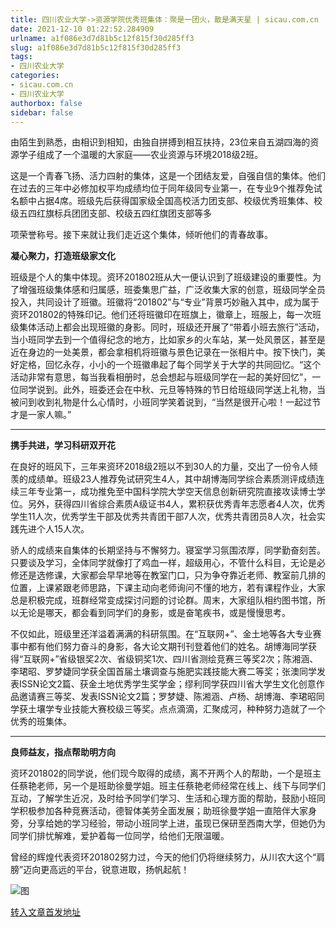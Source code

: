 ```yaml
---
title: 四川农业大学->资源学院优秀班集体：聚是一团火，散是满天星 | sicau.com.cn
date: 2021-12-10 01:22:52.284909
urlname: a1f086e3d7d81b5c12f815f30d285ff3
slug: a1f086e3d7d81b5c12f815f30d285ff3
tags: 
- 四川农业大学
categories:
- sicau.com.cn
- 四川农业大学
authorbox: false
sidebar: false
---
```

由陌生到熟悉，由相识到相知，由独自拼搏到相互扶持，23位来自五湖四海的资源学子组成了一个温暖的大家庭——农业资源与环境2018级2班。

这是一个青春飞扬、活力四射的集体，这是一个团结友爱，自强自信的集体。他们在过去的三年中必修加权平均成绩均位于同年级同专业第一，在专业9个推荐免试名额中占据4席。班级先后获得国家级全国高校活力团支部、校级优秀班集体、校级五四红旗标兵团团支部、校级五四红旗团支部等多
<!--more-->
项荣誉称号。接下来就让我们走近这个集体，倾听他们的青春故事。

**凝心聚力，打造班级家文化**

班级是个人的集中体现。资环201802班从大一便认识到了班级建设的重要性。为了增强班级集体感和归属感，班委集思广益，广泛收集大家的创意，班级同学全员投入，共同设计了班徽。班徽将“201802”与“专业”背景巧妙融入其中，成为属于资环201802的特殊印记。他们还将班徽印在班旗上，徽章上，班服上，每一次班级集体活动上都会出现班徽的身影。同时，班级还开展了“带着小班去旅行”活动，当小班同学去到一个值得纪念的地方，比如家乡的火车站，某一处风景区，甚至是近在身边的一处美景，都会拿相机将班徽与景色记录在一张相片中。按下快门，美好定格，回忆永存，小小的一个班徽串起了每个同学关于大学的共同回忆。“这个活动非常有意思，每当我看相册时，总会想起与班级同学在一起的美好回忆”，一位同学说到。此外，班委还会在中秋、元旦等特殊的节日给班级同学送上礼物，当被问到收到礼物是什么心情时，小班同学笑着说到，“当然是很开心啦！一起过节才是一家人嘛。”

****

**携手共进，学习科研双开花**

在良好的班风下，三年来资环2018级2班以不到30人的力量，交出了一份令人倾羡的成绩单。班级23人推荐免试研究生4人，其中胡博海同学综合素质测评成绩连续三年专业第一，成功推免至中国科学院大学空天信息创新研究院直接攻读博士学位。另外，获得四川省综合素质A级证书4人，累积获优秀青年志愿者4人次，优秀学生11人次，优秀学生干部及优秀共青团干部7人次，优秀共青团员8人次，社会实践先进个人15人次。

骄人的成绩来自集体的长期坚持与不懈努力。寝室学习氛围浓厚，同学勤奋刻苦。只要谈及学习，全体同学就像打了鸡血一样，超级用心，不管什么科目，无论是必修还是选修课，大家都会早早地等在教室门口，只为争夺靠近老师、教室前几排的位置，上课紧跟老师思路，下课主动向老师询问不懂的地方，若有课程作业，大家总是积极完成，班群经常变成探讨问题的讨论群。周末，大家组队相约图书馆，所以无论是哪天，都会看到同学们的身影，或是奋笔疾书，或是慢慢思考。

不仅如此，班级里还洋溢着满满的科研氛围。在“互联网+”、金土地等各大专业赛事中都有他们努力奋斗的身影，各大论文期刊刊登着他们的姓名。胡博海同学获得“互联网+”省级银奖2次、省级铜奖1次、四川省测绘竞赛三等奖2次；陈湘涵、李珺昭、罗梦婕同学获全国首届土壤调查与施肥实践技能大赛二等奖；张澳同学发表ISSN论文2篇、获金土地优秀学生奖学金；缪利同学获四川省大学生文化创意作品邀请赛三等奖、发表ISSN论文2篇；罗梦婕、陈湘涵、卢杨、胡博海、李珺昭同学获土壤学专业技能大赛校级三等奖。点点滴滴，汇聚成河，种种努力造就了一个优秀的班集体。

****

**良师益友，指点帮助明方向**

资环201802的同学说，他们现今取得的成绩，离不开两个人的帮助，一个是班主任蔡艳老师，另一个是班助徐曼学姐。班主任蔡艳老师经常在线上、线下与同学们互动，了解学生近况，及时给予同学们学习、生活和心理方面的帮助，鼓励小班同学积极参加各种竞赛活动，德智体美劳全面发展；助班徐曼学姐一直陪伴大家身旁，分享给她的学习经验，带动小班同学上进，虽现已保研至西南大学，但她仍为同学们排忧解难，爱护着每一位同学，给他们无限温暖。

曾经的辉煌代表资环201802努力过，今天的他们仍将继续努力，从川农大这个“肩膀”迈向更高远的平台，锐意进取，扬帆起航！

![图](https://news.sicau.edu.cn/__local/F/9E/83/973F96C6615D112BC630E81F0FD_F4B8A552_1F9F56.png)

[转入文章首发地址](https://news.sicau.edu.cn/info/1078/65950.htm)